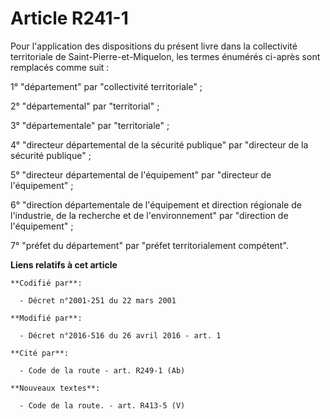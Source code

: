 # Article R241-1

Pour l'application des dispositions du présent livre dans la collectivité territoriale de Saint-Pierre-et-Miquelon, les
termes énumérés ci-après sont remplacés comme suit :

1° "département" par "collectivité territoriale" ;

2° "départemental" par "territorial" ;

3° "départementale" par "territoriale" ;

4° "directeur départemental de la sécurité publique" par "directeur de la sécurité publique" ;

5° "directeur départemental de l'équipement" par "directeur de l'équipement" ;

6° "direction départementale de l'équipement et direction régionale de l'industrie, de la recherche et de l'environnement"
par "direction de l'équipement" ;

7° "préfet du département" par "préfet territorialement compétent".

**Liens relatifs à cet article**

	**Codifié par**:

	  - Décret n°2001-251 du 22 mars 2001

	**Modifié par**:

	  - Décret n°2016-516 du 26 avril 2016 - art. 1

	**Cité par**:

	  - Code de la route - art. R249-1 (Ab)

	**Nouveaux textes**:

	  - Code de la route. - art. R413-5 (V)
